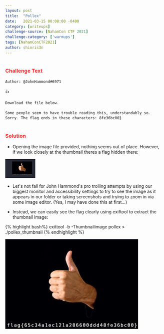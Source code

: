 ```yaml
---
layout: post
title:  "Pollex"
date:   2021-03-15 00:08:00 -0400
category: [writeups]
challenge-source: [NahamCon CTF 2021]
challenge-category: ['warmups']
tags: [NahamConCTF2021]
author: shinris3n
---
```

<h1></h1>
<h3><font color=FF3030>Challenge Text</font></h3>

```
Author: @JohnHammond#6971

👍

Download the file below.

Some people seem to have trouble reading this, understandably so. Sorry. The flag ends in these characters: 8fe36bc00}
``` 

<h1></h1>
<h3><font color=FF3030>Solution</font></h3>

- Opening the image file provided, nothing seems out of place.  However, if we look closely at the thumbnail theres a flag hidden there:

![593b7c4d875d4da3b29be9e116e24d0e.png](/assets/writeups/NahamConCTF2021/593b7c4d875d4da3b29be9e116e24d0e.png)

- Let's not fall for John Hammond's pro trolling attempts by using our biggest monitor and accessibility settings to try to see the image as it appears in our folder or taking screenshots and trying to zoom in via some image editor.  (Yes, I may have done this at first...)  

- Instead, we can easily see the flag clearly using exiftool to extract the thumbnail image:

{% highlight bash%}
exittool -b -Thumbnailimage pollex > ./pollex_thumbnail
{% endhighlight %}

![c66d60c7816a44508a440b49dde15d7f.png](/assets/writeups/NahamConCTF2021/c66d60c7816a44508a440b49dde15d7f.png)
